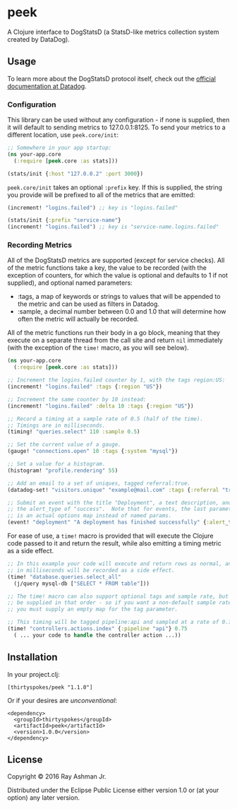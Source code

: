 # peek

A Clojure interface to DogStatsD (a StatsD-like metrics collection system created by DataDog).

## Usage

To learn more about the DogStatsD protocol itself, check out the [official documentation at Datadog](http://docs.datadoghq.com/guides/dogstatsd/).

### Configuration

This library can be used without any configuration - if none is supplied, then it will default to sending metrics to 127.0.0.1:8125.  To send your metrics to a different location, use `peek.core/init`:

```clojure
;; Somewhere in your app startup:
(ns your-app.core
  (:require [peek.core :as stats]))

(stats/init {:host "127.0.0.2" :port 3000})
```

`peek.core/init` takes an optional `:prefix` key.  If this is supplied, the string you provide will be prefixed to all of the metrics that are emitted:

```clojure
(increment! "logins.failed") ;; key is "logins.failed"

(stats/init {:prefix "service-name"}
(increment! "logins.failed") ;; key is "service-name.logins.failed"
```

### Recording Metrics

All of the DogStatsD metrics are supported (except for service checks).  All of the metric functions take a key, the value to be recorded (with the exception of counters, for which the value is optional and defaults to 1 if not supplied), and optional named parameters:

- :tags, a map of keywords or strings to values that will be appended to the metric and can be used as filters in Datadog.
- :sample, a decimal number between 0.0 and 1.0 that will determine how often the metric will actually be recorded.

All of the metric functions run their body in a go block, meaning that they execute on a separate thread from the call site and return `nil` immediately (with the exception of the `time!` macro, as you will see below).

```clojure
(ns your-app.core
  (:require [peek.core :as stats]))

;; Increment the logins.failed counter by 1, with the tags region:US:
(increment! "logins.failed" :tags {:region "US"})

;; Increment the same counter by 10 instead:
(increment! "logins.failed" :delta 10 :tags {:region "US"})

;; Record a timing at a sample rate of 0.5 (half of the time).
;; Timings are in milliseconds.
(timing! "queries.select" 110 :sample 0.5)

;; Set the current value of a gauge.
(gauge! "connections.open" 10 :tags {:system "mysql"})

;; Set a value for a histogram.
(histogram! "profile.rendering" 55)

;; Add an email to a set of uniques, tagged referral:true.
(datadog-set! "visitors.unique" "example@mail.com" :tags {:referral "true"})

;; Submit an event with the title "Deployment", a text description, and
;; the alert_type of "success".  Note that for events, the last parameter
;; is an actual options map instead of named params.
(event! "deployment" "A deployment has finished successfully" {:alert_type "success"})
```

For ease of use, a `time!` macro is provided that will execute the Clojure code passed to it and return the result, while also emitting a timing metric as a side effect.

```clojure
;; In this example your code will execute and return rows as normal, and the execution time
;; in milliseconds will be recorded as a side effect.
(time! "database.queries.select_all"
  (j/query mysql-db ["SELECT * FROM table"]))

;; The time! macro can also support optional tags and sample rate, but they must
;; be supplied in that order - so if you want a non-default sample rate but no tags,
;; you must supply an empty map for the tag parameter.

;; This timing will be tagged pipeline:api and sampled at a rate of 0.75.
(time! "controllers.actions.index" {:pipeline "api"} 0.75
  ( ... your code to handle the controller action ...))
```

## Installation

In your project.clj: 

```
[thirtyspokes/peek "1.1.0"]
```

Or if your desires are *unconventional*:

```
<dependency>
  <groupId>thirtyspokes</groupId>
  <artifactId>peek</artifactId>
  <version>1.0.0</version>
</dependency>
```

## License

Copyright © 2016 Ray Ashman Jr.

Distributed under the Eclipse Public License either version 1.0 or (at
your option) any later version.
